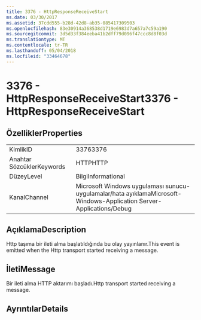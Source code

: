 ```yaml
---
title: 3376 - HttpResponseReceiveStart
ms.date: 03/30/2017
ms.assetid: 37cdd555-b28d-42d8-ab35-085417309503
ms.openlocfilehash: 83e30914a368538d1719e6983d7a657a7c59a190
ms.sourcegitcommit: 3d5d33f384eeba41b2dff79d096f47ccc8d8f03d
ms.translationtype: MT
ms.contentlocale: tr-TR
ms.lasthandoff: 05/04/2018
ms.locfileid: "33464678"
---
```

# <a name="3376---httpresponsereceivestart"></a><span data-ttu-id="eaea3-102">3376 - HttpResponseReceiveStart</span><span class="sxs-lookup"><span data-stu-id="eaea3-102">3376 - HttpResponseReceiveStart</span></span>
## <a name="properties"></a><span data-ttu-id="eaea3-103">Özellikler</span><span class="sxs-lookup"><span data-stu-id="eaea3-103">Properties</span></span>  
  
|||  
|-|-|  
|<span data-ttu-id="eaea3-104">Kimlik</span><span class="sxs-lookup"><span data-stu-id="eaea3-104">ID</span></span>|<span data-ttu-id="eaea3-105">3376</span><span class="sxs-lookup"><span data-stu-id="eaea3-105">3376</span></span>|  
|<span data-ttu-id="eaea3-106">Anahtar Sözcükler</span><span class="sxs-lookup"><span data-stu-id="eaea3-106">Keywords</span></span>|<span data-ttu-id="eaea3-107">HTTP</span><span class="sxs-lookup"><span data-stu-id="eaea3-107">HTTP</span></span>|  
|<span data-ttu-id="eaea3-108">Düzey</span><span class="sxs-lookup"><span data-stu-id="eaea3-108">Level</span></span>|<span data-ttu-id="eaea3-109">Bilgi</span><span class="sxs-lookup"><span data-stu-id="eaea3-109">Informational</span></span>|  
|<span data-ttu-id="eaea3-110">Kanal</span><span class="sxs-lookup"><span data-stu-id="eaea3-110">Channel</span></span>|<span data-ttu-id="eaea3-111">Microsoft Windows uygulaması sunucu-uygulamalar/hata ayıklama</span><span class="sxs-lookup"><span data-stu-id="eaea3-111">Microsoft-Windows-Application Server-Applications/Debug</span></span>|  
  
## <a name="description"></a><span data-ttu-id="eaea3-112">Açıklama</span><span class="sxs-lookup"><span data-stu-id="eaea3-112">Description</span></span>  
 <span data-ttu-id="eaea3-113">Http taşıma bir ileti alma başlatıldığında bu olay yayınlanır.</span><span class="sxs-lookup"><span data-stu-id="eaea3-113">This event is emitted when the Http transport started receiving a message.</span></span>  
  
## <a name="message"></a><span data-ttu-id="eaea3-114">İleti</span><span class="sxs-lookup"><span data-stu-id="eaea3-114">Message</span></span>  
 <span data-ttu-id="eaea3-115">Bir ileti alma HTTP aktarımı başladı.</span><span class="sxs-lookup"><span data-stu-id="eaea3-115">Http transport started receiving a message.</span></span>  
  
## <a name="details"></a><span data-ttu-id="eaea3-116">Ayrıntılar</span><span class="sxs-lookup"><span data-stu-id="eaea3-116">Details</span></span>
